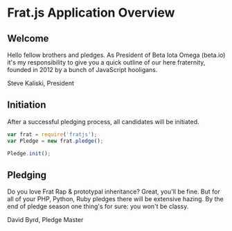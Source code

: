 # Frat.js Application Overview #

## Welcome ##
Hello fellow brothers and pledges. As President of Beta Iota Omega (beta.io) it's my responsibility to give you a quick outline of our here fraternity, founded in 2012 by a bunch of JavaScript hooligans.

Steve Kaliski, President

## Initiation ##
After a successful pledging process, all candidates will be initiated.
```javascript
var frat = require('fratjs');
var Pledge = new frat.pledge();

Pledge.init();
```

## Pledging ##
Do you love Frat Rap & prototypal inheritance? Great, you'll be fine. But for all of your PHP, Python, Ruby pledges there will be extensive hazing. By the end of pledge season one thing's for sure: you won't be classy.

David Byrd, Pledge Master
